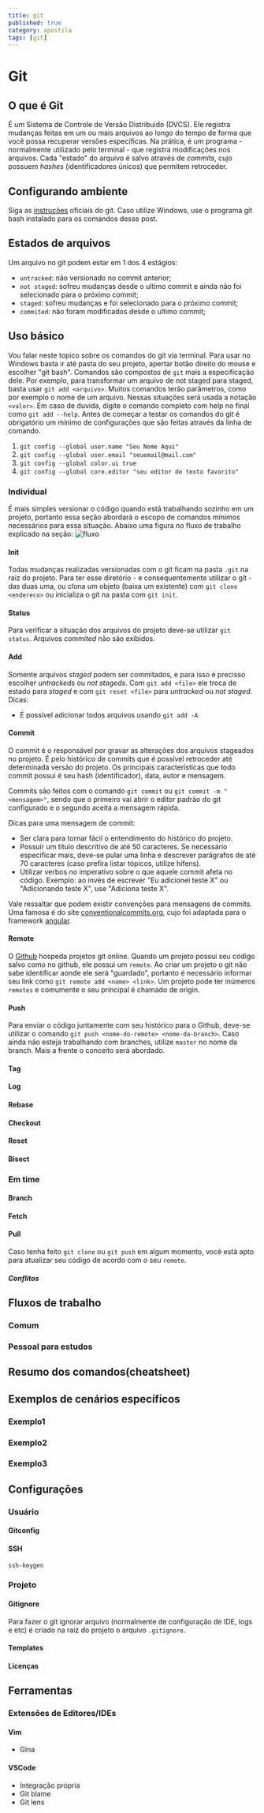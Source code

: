 ```yaml
---
title: git
published: true
category: apostila
tags: [git]
---
```

# Git
## O que é Git
É um Sistema de Controle de Versão Distribuido (DVCS). Ele registra mudanças feitas em um ou mais arquivos ao longo do tempo de forma que você possa recuperar versões específicas.
Na prática, é um programa - normalmente utilizado pelo terminal - que registra modificações nos arquivos. Cada "estado" do arquivo é salvo através de *commits*, cujo possuem *hashes* (identificadores únicos) que permitem retroceder.

## Configurando ambiente
Siga as [instruções](https://git-scm.com/downloads) oficiais do git. Caso utilize Windows, use o programa git bash instalado para os comandos desse post.

## Estados de arquivos
Um arquivo no git podem estar em 1 dos 4 estágios:
* `untracked`: não versionado no commit anterior;
* `not staged`: sofreu mudanças desde o ultimo commit e ainda não foi selecionado para o próximo commit;
* `staged`: sofreu mudanças e foi selecionado para o próximo commit;
* `commited`: não foram modificados desde o ultimo commit;

## Uso básico
Vou falar neste topico sobre os comandos do git via terminal. Para usar no Windows basta ir até pasta do seu projeto, apertar botão direito do mouse e escolher "git bash".
Comandos são compostos de ``git`` mais a especificação dele. Por exemplo, para transformar um arquivo de not staged para staged, basta usar ``git add <arquivo>``.
Muitos comandos terão parâmetros, como por exemplo o nome de um arquivo. Nessas situações será usada a notação ``<valor>``. Em caso de duvida, digite o comando completo com help no final como ``git add --help``.
Antes de começar a testar os comandos do git é obrigatório um mínimo de configurações que são feitas através da linha de comando.
1. ``git config --global user.name "Seu Nome Aqui"``
1. ``git config --global user.email "seuemail@mail.com"``
1. ``git config --global color.ui true``
1. ``git config --global core.editor "seu editor de texto favorito"``

### Individual
É mais simples versionar o código quando está trabalhando sozinho em um projeto, portanto essa seção abordará o escopo de comandos mínimos necessários para essa situação.
Abaixo uma figura no fluxo de trabalho explicado na seção:
![fluxo](/assets/img/git/fluxo-individual.gv.png)

#### Init
Todas mudanças realizadas versionadas com o git ficam na pasta `.git` na raiz do projeto. Para ter esse diretório - e consequentemente utilizar o git - das duas uma, ou clona um objeto (baixa um existente) com ``git clone <endereco>`` ou inicializa o git na pasta com ``git init``.

#### Status
Para verificar a situação dos arquivos do projeto deve-se utilizar ``git status``. Arquivos *commited* não são exibidos.

#### Add
Somente arquivos *staged* podem ser commitados, e para isso é precisso escolher *untrackeds* ou *not stageds*. Com ``git add <file>`` ele troca de estado para *staged* e com ``git reset <file>`` para *untracked* ou *not staged*.
Dicas:
* É possível adicionar todos arquivos usando ``git add -A``

#### Commit
O commit é o responsável por gravar as alterações dos arquivos stageados no projeto. É pelo histórico de commits que é possível retroceder até determinada versão do projeto. Os principais características que todo commit possui é seu hash (identificador), data, autor e mensagem.

Commits são feitos com o comando ``git commit`` ou ``git commit -m "<mensagem>"``, sendo que o primeiro vai abrir o editor padrão do git configurado e o segundo aceita a mensagem rápida.

Dicas para uma mensagem de commit:
- Ser clara para tornar fácil o entendimento do histórico do projeto.
- Possuír um título descritivo de até 50 caracteres. Se necessário especificar mais, deve-se pular uma linha e descrever parágrafos de até 70 caracteres (caso prefira listar tópicos, utilize hífens).
- Utilizar verbos no imperativo sobre o que aquele commit afeta no código. Exemplo: ao invés de escrever "Eu adicionei teste X" ou "Adicionando teste X", use "Adiciona teste X".

Vale ressaltar que podem existir convenções para mensagens de commits. Uma famosa é do site [conventionalcommits.org](http://conventionalcommits.org), cujo foi adaptada para o framework [angular](https://github.com/angular/angular/blob/22b96b9/CONTRIBUTING.md).

#### Remote
O [Github](http://github.com) hospeda projetos git online. Quando um projeto possui seu código salvo como no github, ele possui um `remote`. Ao criar um projeto o git não sabe identificar aonde ele será "guardado", portanto é necessário informar seu link como ``git remote add <nome> <link>``. Um projeto pode ter inúmeros ``remotes`` e comumente o seu principal é chamado de origin.

#### Push
Para enviar o código juntamente com seu histórico para o Github, deve-se utilizar o comando ``git push <nome-do-remote> <nome-da-branch>``. Caso ainda não esteja trabalhando com branches, utilize `master` no nome da branch. Mais a frente o conceito será abordado.

#### Tag

#### Log

#### Rebase

#### Checkout

#### Reset

#### Bisect

### Em time
#### Branch

#### Fetch

#### Pull
Caso tenha feito ``git clone`` ou ``git push`` em algum momento, você está apto para atualizar seu código de acordo com o seu `remote`.

##### Conflitos

## Fluxos de trabalho
### Comum
### Pessoal para estudos
## Resumo dos comandos(cheatsheet)
## Exemplos de cenários específicos
### Exemplo1
### Exemplo2
### Exemplo3
## Configurações
### Usuário
#### Gitconfig
#### SSH
``ssh-keygen``
### Projeto
#### Gitignore
Para fazer o git ignorar arquivo (normalmente de configuração de IDE, logs e etc) é criado na raiz do projeto o arquivo `.gitignore`.
#### Templates
#### Licenças
## Ferramentas
### Extensões de Editores/IDEs
#### Vim
- Gina
#### VSCode
- Integração própria
- Git blame
- Git lens
